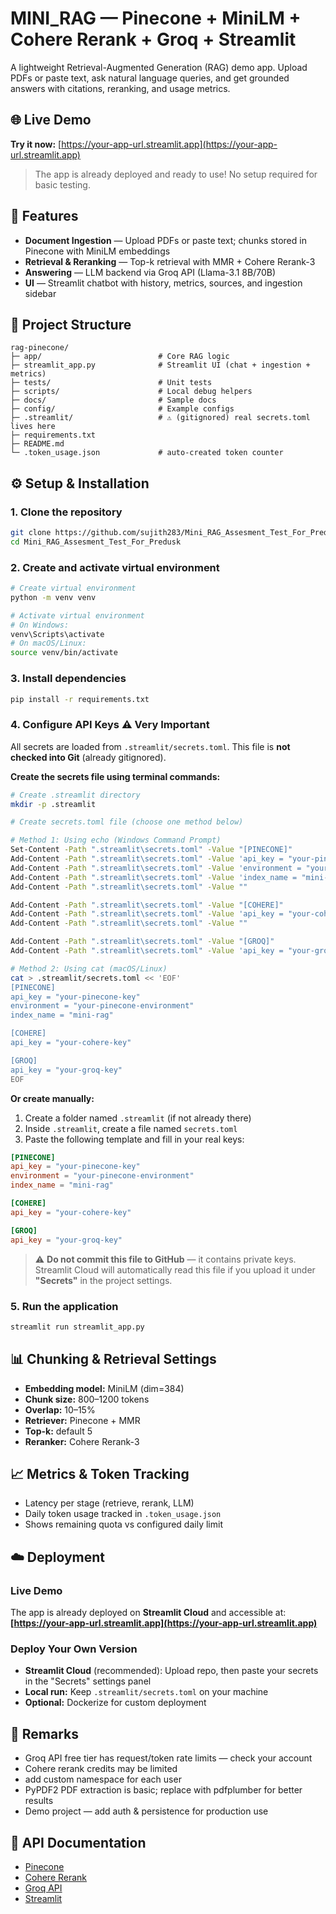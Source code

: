 # MINI_RAG — Pinecone + MiniLM + Cohere Rerank + Groq + Streamlit

A lightweight Retrieval-Augmented Generation (RAG) demo app. Upload PDFs or paste text, ask natural language queries, and get grounded answers with citations, reranking, and usage metrics.

## 🌐 Live Demo

**Try it now:** [https://your-app-url.streamlit.app](https://your-app-url.streamlit.app)

> The app is already deployed and ready to use! No setup required for basic testing.

## 🚀 Features

- **Document Ingestion** — Upload PDFs or paste text; chunks stored in Pinecone with MiniLM embeddings
- **Retrieval & Reranking** — Top-k retrieval with MMR + Cohere Rerank-3
- **Answering** — LLM backend via Groq API (Llama-3.1 8B/70B)
- **UI** — Streamlit chatbot with history, metrics, sources, and ingestion sidebar

## 📂 Project Structure

```
rag-pinecone/
├─ app/                          # Core RAG logic
├─ streamlit_app.py              # Streamlit UI (chat + ingestion + metrics)
├─ tests/                        # Unit tests
├─ scripts/                      # Local debug helpers
├─ docs/                         # Sample docs
├─ config/                       # Example configs
├─ .streamlit/                   # ⚠️ (gitignored) real secrets.toml lives here
├─ requirements.txt
├─ README.md
└─ .token_usage.json             # auto-created token counter
```

## ⚙️ Setup & Installation

### 1. Clone the repository

```bash
git clone https://github.com/sujith283/Mini_RAG_Assesment_Test_For_Predusk
cd Mini_RAG_Assesment_Test_For_Predusk
```

### 2. Create and activate virtual environment

```bash
# Create virtual environment
python -m venv venv

# Activate virtual environment
# On Windows:
venv\Scripts\activate
# On macOS/Linux:
source venv/bin/activate
```

### 3. Install dependencies

```bash
pip install -r requirements.txt
```

### 4. Configure API Keys ⚠️ **Very Important**

All secrets are loaded from `.streamlit/secrets.toml`. This file is **not checked into Git** (already gitignored).

**Create the secrets file using terminal commands:**

```bash
# Create .streamlit directory
mkdir -p .streamlit

# Create secrets.toml file (choose one method below)

# Method 1: Using echo (Windows Command Prompt)
Set-Content -Path ".streamlit\secrets.toml" -Value "[PINECONE]"
Add-Content -Path ".streamlit\secrets.toml" -Value 'api_key = "your-pinecone-key"'
Add-Content -Path ".streamlit\secrets.toml" -Value 'environment = "your-pinecone-environment"'
Add-Content -Path ".streamlit\secrets.toml" -Value 'index_name = "mini-rag"'
Add-Content -Path ".streamlit\secrets.toml" -Value ""

Add-Content -Path ".streamlit\secrets.toml" -Value "[COHERE]"
Add-Content -Path ".streamlit\secrets.toml" -Value 'api_key = "your-cohere-key"'
Add-Content -Path ".streamlit\secrets.toml" -Value ""

Add-Content -Path ".streamlit\secrets.toml" -Value "[GROQ]"
Add-Content -Path ".streamlit\secrets.toml" -Value 'api_key = "your-groq-key"'

# Method 2: Using cat (macOS/Linux)
cat > .streamlit/secrets.toml << 'EOF'
[PINECONE]
api_key = "your-pinecone-key"
environment = "your-pinecone-environment"
index_name = "mini-rag"

[COHERE]
api_key = "your-cohere-key"

[GROQ]
api_key = "your-groq-key"
EOF
```

**Or create manually:**
1. Create a folder named `.streamlit` (if not already there)
2. Inside `.streamlit`, create a file named `secrets.toml`
3. Paste the following template and fill in your real keys:

```toml
[PINECONE]
api_key = "your-pinecone-key"
environment = "your-pinecone-environment"
index_name = "mini-rag"

[COHERE]
api_key = "your-cohere-key"

[GROQ]
api_key = "your-groq-key"
```

> ⚠️ **Do not commit this file to GitHub** — it contains private keys. Streamlit Cloud will automatically read this file if you upload it under **"Secrets"** in the project settings.

### 5. Run the application

```bash
streamlit run streamlit_app.py
```

## 📊 Chunking & Retrieval Settings

- **Embedding model:** MiniLM (dim=384)
- **Chunk size:** 800–1200 tokens
- **Overlap:** 10–15%
- **Retriever:** Pinecone + MMR
- **Top-k:** default 5
- **Reranker:** Cohere Rerank-3

## 📈 Metrics & Token Tracking

- Latency per stage (retrieve, rerank, LLM)
- Daily token usage tracked in `.token_usage.json`
- Shows remaining quota vs configured daily limit

## ☁️ Deployment

### Live Demo
The app is already deployed on **Streamlit Cloud** and accessible at:
**[https://your-app-url.streamlit.app](https://your-app-url.streamlit.app)**

### Deploy Your Own Version
- **Streamlit Cloud** (recommended): Upload repo, then paste your secrets in the "Secrets" settings panel
- **Local run:** Keep `.streamlit/secrets.toml` on your machine
- **Optional:** Dockerize for custom deployment

## 📝 Remarks

- Groq API free tier has request/token rate limits — check your account
- Cohere rerank credits may be limited
- add custom namespace for each user
- PyPDF2 PDF extraction is basic; replace with pdfplumber for better results
- Demo project — add auth & persistence for production use

## 🔗 API Documentation

- [Pinecone](https://docs.pinecone.io/)
- [Cohere Rerank](https://docs.cohere.com/reference/rerank)
- [Groq API](https://console.groq.com/docs/quickstart)
- [Streamlit](https://docs.streamlit.io/)



